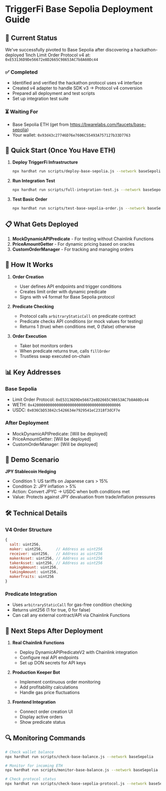 # TriggerFi Base Sepolia Deployment Guide

## 🎯 Current Status

We've successfully pivoted to Base Sepolia after discovering a hackathon-deployed 1inch Limit Order Protocol v4 at:
`0xE53136D9De56672e8D2665C98653AC7b8A60Dc44`

### ✅ Completed
- Identified and verified the hackathon protocol uses v4 interface
- Created v4 adapter to handle SDK v3 → Protocol v4 conversion
- Prepared all deployment and test scripts
- Set up integration test suite

### ⏳ Waiting For
- Base Sepolia ETH (get from https://bwarelabs.com/faucets/base-sepolia)
- Your wallet: `0x93d43c27746D76e7606C55493A757127b33D7763`

## 🚀 Quick Start (Once You Have ETH)

1. **Deploy TriggerFi Infrastructure**
   ```bash
   npx hardhat run scripts/deploy-base-sepolia.js --network baseSepolia
   ```

2. **Run Integration Test**
   ```bash
   npx hardhat run scripts/full-integration-test.js --network baseSepolia
   ```

3. **Test Basic Order**
   ```bash
   npx hardhat run scripts/test-base-sepolia-order.js --network baseSepolia
   ```

## 📋 What Gets Deployed

1. **MockDynamicAPIPredicate** - For testing without Chainlink Functions
2. **PriceAmountGetter** - For dynamic pricing based on oracles
3. **CustomOrderManager** - For tracking and managing orders

## 🔧 How It Works

1. **Order Creation**
   - User defines API endpoints and trigger conditions
   - Creates limit order with dynamic predicate
   - Signs with v4 format for Base Sepolia protocol

2. **Predicate Checking**
   - Protocol calls `arbitraryStaticCall` on predicate contract
   - Predicate checks API conditions (or mock values for testing)
   - Returns 1 (true) when conditions met, 0 (false) otherwise

3. **Order Execution**
   - Taker bot monitors orders
   - When predicate returns true, calls `fillOrder`
   - Trustless swap executed on-chain

## 📊 Key Addresses

### Base Sepolia
- Limit Order Protocol: `0xE53136D9De56672e8D2665C98653AC7b8A60Dc44`
- WETH: `0x4200000000000000000000000000000000000006`
- USDC: `0x036CbD53842c5426634e7929541eC2318f3dCF7e`

### After Deployment
- MockDynamicAPIPredicate: [Will be deployed]
- PriceAmountGetter: [Will be deployed]
- CustomOrderManager: [Will be deployed]

## 🎯 Demo Scenario

**JPY Stablecoin Hedging**
- Condition 1: US tariffs on Japanese cars > 15%
- Condition 2: JPY inflation > 5%
- Action: Convert JPYC → USDC when both conditions met
- Value: Protects against JPY devaluation from trade/inflation pressures

## 🛠️ Technical Details

### V4 Order Structure
```javascript
{
  salt: uint256,
  maker: uint256,      // Address as uint256
  receiver: uint256,   // Address as uint256
  makerAsset: uint256, // Address as uint256
  takerAsset: uint256, // Address as uint256
  makingAmount: uint256,
  takingAmount: uint256,
  makerTraits: uint256
}
```

### Predicate Integration
- Uses `arbitraryStaticCall` for gas-free condition checking
- Returns uint256 (1 for true, 0 for false)
- Can call any external contract/API via Chainlink Functions

## 📝 Next Steps After Deployment

1. **Real Chainlink Functions**
   - Deploy DynamicAPIPredicateV2 with Chainlink integration
   - Configure real API endpoints
   - Set up DON secrets for API keys

2. **Production Keeper Bot**
   - Implement continuous order monitoring
   - Add profitability calculations
   - Handle gas price fluctuations

3. **Frontend Integration**
   - Connect order creation UI
   - Display active orders
   - Show predicate status

## 🔍 Monitoring Commands

```bash
# Check wallet balance
npx hardhat run scripts/check-base-balance.js --network baseSepolia

# Monitor for incoming ETH
npx hardhat run scripts/monitor-base-balance.js --network baseSepolia

# Check protocol status
npx hardhat run scripts/check-base-sepolia-protocol.js --network baseSepolia
```